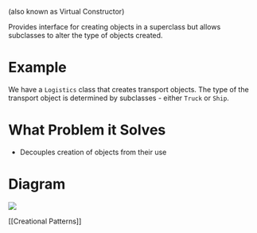 (also known as Virtual Constructor)

Provides interface for creating objects in a superclass but allows subclasses to alter the type of objects created.

# Example
We have a `Logistics` class that creates transport objects. The type of the transport object is determined by subclasses - either `Truck` or `Ship`.

# What Problem it Solves
- Decouples creation of objects from their use

# Diagram
![](https://i.imgur.com/W3bv38T.png)


[[Creational Patterns]]